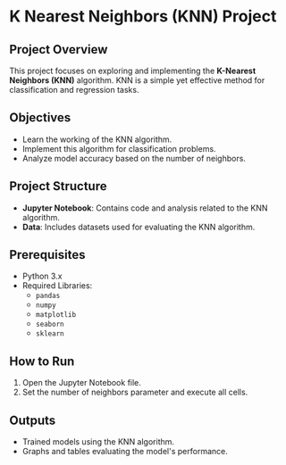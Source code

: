 
# K Nearest Neighbors (KNN) Project

## Project Overview
This project focuses on exploring and implementing the **K-Nearest Neighbors (KNN)** algorithm. KNN is a simple yet effective method for classification and regression tasks.

## Objectives
- Learn the working of the KNN algorithm.
- Implement this algorithm for classification problems.
- Analyze model accuracy based on the number of neighbors.

## Project Structure
- **Jupyter Notebook**: Contains code and analysis related to the KNN algorithm.
- **Data**: Includes datasets used for evaluating the KNN algorithm.

## Prerequisites
- Python 3.x
- Required Libraries:
  - `pandas`
  - `numpy`
  - `matplotlib`
  - `seaborn`
  - `sklearn`

## How to Run
1. Open the Jupyter Notebook file.
2. Set the number of neighbors parameter and execute all cells.

## Outputs
- Trained models using the KNN algorithm.
- Graphs and tables evaluating the model's performance.
